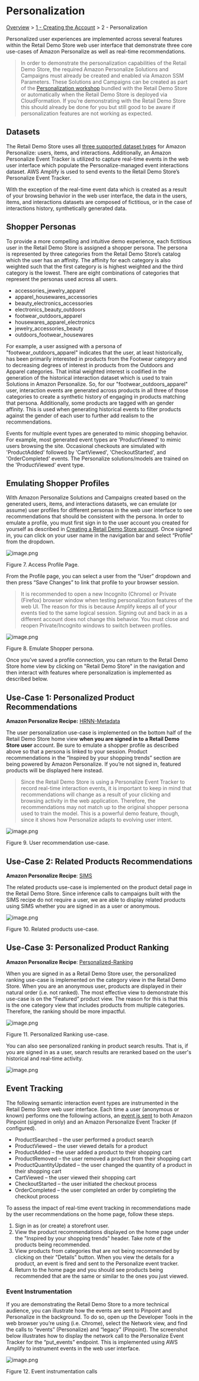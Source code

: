 # Personalization

[Overview](./) > [1 - Creating the Account](1-Creating-account.md) > 2 - Personalization

Personalized user experiences are implemented across several features within the Retail Demo Store web user interface that demonstrate three core use-cases of Amazon Personalize as well as real-time recommendations.

> In order to demonstrate the personalization capabilities of the Retail Demo Store, the required Amazon Personalize Solutions and Campaigns must already be created and enabled via Amazon SSM Parameters. These Solutions and Campaigns can be created as part of the [Personalization workshop](../workshop/1-Personalization/1.1-Personalize.ipynb) bundled with the Retail Demo Store or automatically when the Retail Demo Store is deployed via CloudFormation. If you’re demonstrating with the Retail Demo Store this should already be done for you but still good to be aware if personalization features are not working as expected.

## Datasets

The Retail Demo Store uses all [three supported dataset types](https://docs.aws.amazon.com/personalize/latest/dg/how-it-works-dataset-schema.html) for Amazon Personalize: users, items, and interactions. Additionally, an Amazon Personalize Event Tracker is utilized to capture real-time events in the web user interface which populate the Personalize-managed event interactions dataset. AWS Amplify is used to send events to the Retail Demo Store’s Personalize Event Tracker.

With the exception of the real-time event data which is created as a result of your browsing behavior in the web user interface, the data in the users, items, and interactions datasets are composed of fictitious, or in the case of interactions history, synthetically generated data.

## Shopper Personas

To provide a more compelling and intuitive demo experience, each fictitious user in the Retail Demo Store is assigned a shopper persona. The persona is represented by three categories from the Retail Demo Store’s catalog which the user has an affinity. The affinity for each category is also weighted such that the first category is is highest weighted and the third category is the lowest. There are eight combinations of categories that represent the personas used across all users.

* accessories_jewelry_apparel
* apparel_housewares_accessories
* beauty_electronics_accessories
* electronics_beauty_outdoors
* footwear_outdoors_apparel
* housewares_apparel_electronics
* jewelry_accessories_beauty
* outdoors_footwear_housewares

For example, a user assigned with a persona of "footwear_outdoors_apparel" indicates that the user, at least historically, has been primarily interested in products from the Footwear category and to decreasing degrees of interest in products from the Outdoors and Apparel categories. That initial weighted interest is codified in the generation of the historical interaction dataset which is used to train Solutions in Amazon Personalize. So, for our "footwear_outdoors_apparel" user, interaction events are generated across products in all three of those categories to create a synthetic history of engaging in products matching that persona. Additionally, some products are tagged with an gender affinity. This is used when generating historical events to filter products against the gender of each user to further add realism to the recommendations.

Events for multiple event types are generated to mimic shopping behavior. For example, most generated event types are 'ProductViewed' to mimic users browsing the site. Occasional checkouts are simulated with 'ProductAdded' followed by 'CartViewed', 'CheckoutStarted', and 'OrderCompleted' events. The Personalize solutions/models are trained on the 'ProductViewed' event type.

## Emulating Shopper Profiles

With Amazon Personalize Solutions and Campaigns created based on the generated users, items, and interactions datasets, we can emulate (or assume) user profiles for different personas in the web user interface to see recommendations that should be consistent with the persona. In order to emulate a profile, you must first sign in to the user account you created for yourself as described in [Creating a Retail Demo Store account](1-Creating-account.md). Once signed in, you can click on your user name in the navigation bar and select “Profile” from the dropdown.

![image.png](../workshop/images/retaildemostore-user-menu.png)

Figure 7. Access Profile Page.

From the Profile page, you can select a user from the “User” dropdown and then press “Save Changes” to link that profile to your browser session.

> It is recommended to open a new Incognito (Chrome) or Private (Firefox) browser window when testing personalization features of the web UI. The reason for this is because Amplify keeps all of your events tied to the same logical session. Signing out and back in as a different account does not change this behavior. You must close and reopen Private/Incognito windows to switch between profiles.

![image.png](../workshop/images/retaildemostore-emulate.png)

Figure 8. Emulate Shopper persona.

Once you’ve saved a profile connection, you can return to the Retail Demo Store home view by clicking on "Retail Demo Store" in the navigation and then interact with features where personalization is implemented as described below.

## Use-Case 1: Personalized Product Recommendations

**Amazon Personalize Recipe:** [HRNN-Metadata](https://docs.aws.amazon.com/personalize/latest/dg/native-recipe-hrnn-metadata.html)

The user personalization use-case is implemented on the bottom half of the Retail Demo Store home view **when you are signed in to a Retail Demo Store user** account. Be sure to emulate a shopper profile as described above so that a persona is linked to your session. Product recommendations in the “Inspired by your shopping trends” section are being powered by Amazon Personalize. If you’re not signed in, featured products will be displayed here instead.

> Since the Retail Demo Store is using a Personalize Event Tracker to record real-time interaction events, it is important to keep in mind that recommendations will change as a result of your clicking and browsing activity in the web application. Therefore, the recommendations may not match up to the original shopper persona used to train the model. This is a powerful demo feature, though, since it shows how Personalize adapts to evolving user intent.

![image.png](../workshop/1-Personalization/images/retaildemostore-product-recs.png)

Figure 9. User recommendation use-case.

## Use-Case 2: Related Products Recommendations

**Amazon Personalize Recipe**: [SIMS](https://docs.aws.amazon.com/personalize/latest/dg/native-recipe-sims.html)

The related products use-case is implemented on the product detail page in the Retail Demo Store. Since inference calls to campaigns built with the SIMS recipe do not require a user, we are able to display related products using SIMS whether you are signed in as a user or anonymous.

![image.png](../workshop/1-Personalization/images/retaildemostore-related-products.png)

Figure 10. Related products use-case.

## Use-Case 3: Personalized Product Ranking

**Amazon Personalize Recipe**: [Personalized-Ranking](https://docs.aws.amazon.com/personalize/latest/dg/native-recipe-search.html)

When you are signed in as a Retail Demo Store user, the personalized ranking use-case is implemented on the category view in the Retail Demo Store. When you are an anonymous user, products are displayed in their natural order (i.e. not ranked). The most effective view to demonstrate this use-case is on the “Featured” product view. The reason for this is that this is the one category view that includes products from multiple categories. Therefore, the ranking should be more impactful.

![image.png](../workshop/1-Personalization/images/retaildemostore-personalized-ranking.png)

Figure 11. Personalized Ranking use-case.

You can also see personalized ranking in product search results. That is, if you are signed in as a user, search results are reranked based on the user's historical and real-time activity.

![image.png](../workshop/1-Personalization/images/retaildemostore-personalized-search.png)

## Event Tracking

The following semantic interaction event types are instrumented in the Retail Demo Store web user interface. Each time a user (anonymous or known) performs one the following actions, an [event is sent](https://github.com/aws-samples/retail-demo-store/blob/master/src/web-ui/src/analytics/AnalyticsHandler.js) to both Amazon Pinpoint (signed in only) and an Amazon Personalize Event Tracker (if configured).

* ProductSearched – the user performed a product search
* ProductViewed – the user viewed details for a product
* ProductAdded – the user added a product to their shopping cart
* ProductRemoved – the user removed a product from their shopping cart
* ProductQuantityUpdated – the user changed the quantity of a product in their shopping cart
* CartViewed – the user viewed their shopping cart
* CheckoutStarted – the user initiated the checkout process
* OrderCompleted – the user completed an order by completing the checkout process

To assess the impact of real-time event tracking in recommendations made by the user recommendations on the home page, follow these steps.

1. Sign in as (or create) a storefront user.
2. View the product recommendations displayed on the home page under the "Inspired by your shopping trends" header. Take note of the products being recommended.
3. View products from categories that are not being recommended by clicking on their "Details" button. When you view the details for a product, an event is fired and sent to the Personalize event tracker.
4. Return to the home page and you should see products being recommended that are the same or similar to the ones you just viewed.

### Event Instrumentation

If you are demonstrating the Retail Demo Store to a more technical audience, you can illustrate how the events are sent to Pinpoint and Personalize in the background. To do so, open up the Developer Tools in the web browser you’re using (i.e. Chrome), select the Network view, and find the calls to “events” (Personalize) and “legacy” (Pinpoint). The screenshot below illustrates how to display the network call to the Personalize Event Tracker for the “put\_events” endpoint. This is implemented using AWS Amplify to instrument events in the web user interface.

![image.png](../workshop/images/Eventinstrumentationcalls.png)

Figure 12. Event instrumentation calls